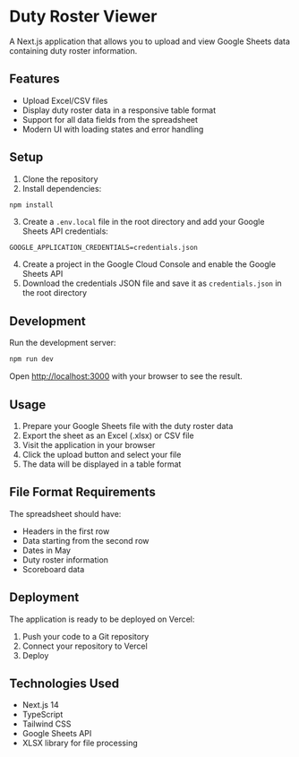 # Duty Roster Viewer

A Next.js application that allows you to upload and view Google Sheets data containing duty roster information.

## Features

- Upload Excel/CSV files
- Display duty roster data in a responsive table format
- Support for all data fields from the spreadsheet
- Modern UI with loading states and error handling

## Setup

1. Clone the repository
2. Install dependencies:
```bash
npm install
```

3. Create a `.env.local` file in the root directory and add your Google Sheets API credentials:
```
GOOGLE_APPLICATION_CREDENTIALS=credentials.json
```

4. Create a project in the Google Cloud Console and enable the Google Sheets API
5. Download the credentials JSON file and save it as `credentials.json` in the root directory

## Development

Run the development server:

```bash
npm run dev
```

Open [http://localhost:3000](http://localhost:3000) with your browser to see the result.

## Usage

1. Prepare your Google Sheets file with the duty roster data
2. Export the sheet as an Excel (.xlsx) or CSV file
3. Visit the application in your browser
4. Click the upload button and select your file
5. The data will be displayed in a table format

## File Format Requirements

The spreadsheet should have:
- Headers in the first row
- Data starting from the second row
- Dates in May
- Duty roster information
- Scoreboard data

## Deployment

The application is ready to be deployed on Vercel:

1. Push your code to a Git repository
2. Connect your repository to Vercel
3. Deploy

## Technologies Used

- Next.js 14
- TypeScript
- Tailwind CSS
- Google Sheets API
- XLSX library for file processing

